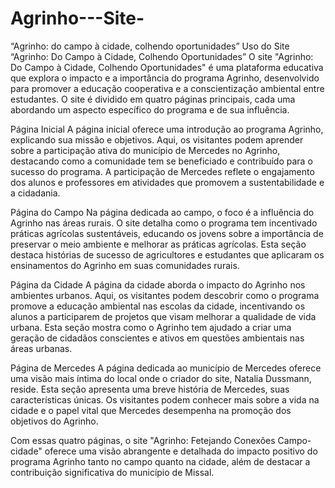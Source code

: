 # Agrinho---Site-
“Agrinho: do campo à cidade, colhendo oportunidades”
Uso do Site “Agrinho: Do Campo à Cidade, Colhendo Oportunidades”
O site "Agrinho: Do Campo à Cidade, Colhendo Oportunidades" é uma plataforma educativa que explora o impacto e a importância do programa Agrinho, desenvolvido para promover a educação cooperativa e a conscientização ambiental entre estudantes. O site é dividido em quatro páginas principais, cada uma abordando um aspecto específico do programa e de sua influência.

Página Inicial
A página inicial oferece uma introdução ao programa Agrinho, explicando sua missão e objetivos. Aqui, os visitantes podem aprender sobre a participação ativa do município de Mercedes no Agrinho, destacando como a comunidade tem se beneficiado e contribuído para o sucesso do programa. A participação de Mercedes reflete o engajamento dos alunos e professores em atividades que promovem a sustentabilidade e a cidadania.

Página do Campo
Na página dedicada ao campo, o foco é a influência do Agrinho nas áreas rurais. O site detalha como o programa tem incentivado práticas agrícolas sustentáveis, educando os jovens sobre a importância de preservar o meio ambiente e melhorar as práticas agrícolas. Esta seção destaca histórias de sucesso de agricultores e estudantes que aplicaram os ensinamentos do Agrinho em suas comunidades rurais.

Página da Cidade
A página da cidade aborda o impacto do Agrinho nos ambientes urbanos. Aqui, os visitantes podem descobrir como o programa promove a educação ambiental nas escolas da cidade, incentivando os alunos a participarem de projetos que visam melhorar a qualidade de vida urbana. Esta seção mostra como o Agrinho tem ajudado a criar uma geração de cidadãos conscientes e ativos em questões ambientais nas áreas urbanas.

Página de Mercedes
A página dedicada ao município de Mercedes oferece uma visão mais íntima do local onde o criador do site, Natalia Dussmann, reside. Esta seção apresenta uma breve história de Mercedes, suas características únicas. Os visitantes podem conhecer mais sobre a vida na cidade e o papel vital que Mercedes desempenha na promoção dos objetivos do Agrinho.

Com essas quatro páginas, o site "Agrinho: Fetejando Conexões Campo-cidade" oferece uma visão abrangente e detalhada do impacto positivo do programa Agrinho tanto no campo quanto na cidade, além de destacar a contribuição significativa do município de Missal.
